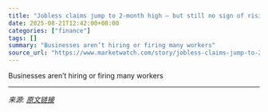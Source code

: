 ```yaml
---
title: "Jobless claims jump to 2-month high — but still no sign of rising U.S. layoffs"
date: 2025-08-21T12:42:00+08:00
categories: ["finance"]
tags: []
summary: "Businesses aren’t hiring or firing many workers"
source_url: "https://www.marketwatch.com/story/jobless-claims-jump-to-2-month-high-but-still-no-sign-of-rising-u-s-layoffs-da24e01c?mod=mw_rss_topstories"
---
```


Businesses aren’t hiring or firing many workers

---

*来源: [原文链接](https://www.marketwatch.com/story/jobless-claims-jump-to-2-month-high-but-still-no-sign-of-rising-u-s-layoffs-da24e01c?mod=mw_rss_topstories)*
